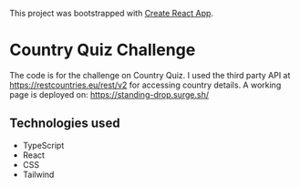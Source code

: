 This project was bootstrapped with [Create React App](https://github.com/facebook/create-react-app).

# Country Quiz Challenge

The code is for the challenge on Country Quiz. I used the third party API at https://restcountries.eu/rest/v2 for accessing country details. A working page is deployed on: https://standing-drop.surge.sh/

## Technologies used

- TypeScript
- React
- CSS
- Tailwind
